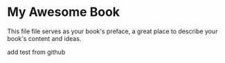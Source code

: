 # My Awesome Book

This file file serves as your book's preface, a great place to describe your book's content and ideas.

add test from github
